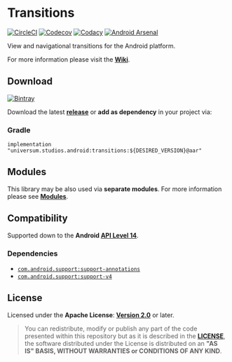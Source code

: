 Transitions
===============

[![CircleCI](https://circleci.com/gh/universum-studios/android_intents.svg?style=svg)](https://circleci.com/gh/universum-studios/android_intents)
[![Codecov](https://codecov.io/gh/universum-studios/android_transitions/branch/master/graph/badge.svg)](https://codecov.io/gh/universum-studios/android_transitions)
[![Codacy](https://api.codacy.com/project/badge/Grade/a2c7e9599bbf459187424fdb94cd2234)](https://www.codacy.com/app/universum-studios/android_transitions?utm_source=github.com&amp;utm_medium=referral&amp;utm_content=universum-studios/android_transitions&amp;utm_campaign=Badge_Grade)
[![Android Arsenal](https://img.shields.io/badge/Android%20Arsenal-Transitions-green.svg?style=flat)](https://android-arsenal.com/details/1/5409)

View and navigational transitions for the Android platform.

For more information please visit the **[Wiki](https://github.com/universum-studios/android_transitions/wiki)**.

## Download ##
[![Bintray](https://api.bintray.com/packages/universum-studios/android/universum.studios.android%3Atransitions/images/download.svg)](https://bintray.com/universum-studios/android/universum.studios.android%3Atransitions/_latestVersion)

Download the latest **[release](https://github.com/universum-studios/android_transitions/releases "Latest Releases page")** or **add as dependency** in your project via:

### Gradle ###

    implementation "universum.studios.android:transitions:${DESIRED_VERSION}@aar"

## Modules ##

This library may be also used via **separate modules**. For more information please see **[Modules](https://github.com/universum-studios/android_transitions/blob/master/MODULES.md)**.

## Compatibility ##

Supported down to the **Android [API Level 14](http://developer.android.com/about/versions/android-4.0.html "See API highlights")**.

### Dependencies ###

- [`com.android.support:support-annotations`](https://developer.android.com/topic/libraries/support-library/packages.html#annotations)
- [`com.android.support:support-v4`](https://developer.android.com/topic/libraries/support-library/packages.html#v4)

## License ##

Licensed under the **Apache License**: **[Version 2.0](http://www.apache.org/licenses/LICENSE-2.0)** or later.

> You can redistribute, modify or publish any part of the code presented within this repository but as it is described in the [**LICENSE**](https://github.com/universum-studios/android_transitions/blob/master/LICENSE.md), the software distributed under the License is distributed on an **"AS IS" BASIS, WITHOUT WARRANTIES or CONDITIONS OF ANY KIND**.
